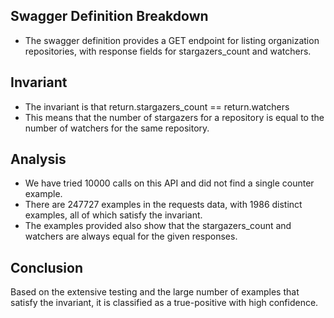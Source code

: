 ## Swagger Definition Breakdown
- The swagger definition provides a GET endpoint for listing organization repositories, with response fields for stargazers_count and watchers.

## Invariant
- The invariant is that return.stargazers_count == return.watchers
- This means that the number of stargazers for a repository is equal to the number of watchers for the same repository.

## Analysis
- We have tried 10000 calls on this API and did not find a single counter example.
- There are 247727 examples in the requests data, with 1986 distinct examples, all of which satisfy the invariant.
- The examples provided also show that the stargazers_count and watchers are always equal for the given responses.

## Conclusion
Based on the extensive testing and the large number of examples that satisfy the invariant, it is classified as a true-positive with high confidence.
